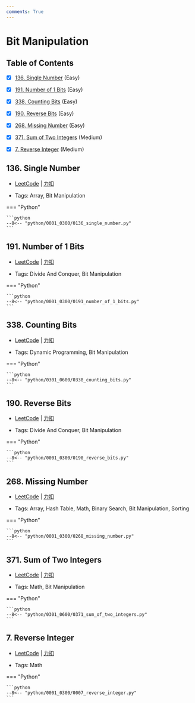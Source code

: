 ```yaml
---
comments: True
---
```


# Bit Manipulation

## Table of Contents

- [x] [136. Single Number](#136-single-number) (Easy)
- [x] [191. Number of 1 Bits](#191-number-of-1-bits) (Easy)
- [x] [338. Counting Bits](#338-counting-bits) (Easy)
- [x] [190. Reverse Bits](#190-reverse-bits) (Easy)
- [x] [268. Missing Number](#268-missing-number) (Easy)
- [x] [371. Sum of Two Integers](#371-sum-of-two-integers) (Medium)
- [x] [7. Reverse Integer](#7-reverse-integer) (Medium)


## 136. Single Number

-    [LeetCode](https://leetcode.com/problems/single-number/) | [力扣](https://leetcode.cn/problems/single-number/)

-   Tags: Array, Bit Manipulation

=== "Python"

    ```python
    --8<-- "python/0001_0300/0136_single_number.py"
    ```



## 191. Number of 1 Bits

-    [LeetCode](https://leetcode.com/problems/number-of-1-bits/) | [力扣](https://leetcode.cn/problems/number-of-1-bits/)

-   Tags: Divide And Conquer, Bit Manipulation

=== "Python"

    ```python
    --8<-- "python/0001_0300/0191_number_of_1_bits.py"
    ```



## 338. Counting Bits

-    [LeetCode](https://leetcode.com/problems/counting-bits/) | [力扣](https://leetcode.cn/problems/counting-bits/)

-   Tags: Dynamic Programming, Bit Manipulation

=== "Python"

    ```python
    --8<-- "python/0301_0600/0338_counting_bits.py"
    ```



## 190. Reverse Bits

-    [LeetCode](https://leetcode.com/problems/reverse-bits/) | [力扣](https://leetcode.cn/problems/reverse-bits/)

-   Tags: Divide And Conquer, Bit Manipulation

=== "Python"

    ```python
    --8<-- "python/0001_0300/0190_reverse_bits.py"
    ```



## 268. Missing Number

-    [LeetCode](https://leetcode.com/problems/missing-number/) | [力扣](https://leetcode.cn/problems/missing-number/)

-   Tags: Array, Hash Table, Math, Binary Search, Bit Manipulation, Sorting

=== "Python"

    ```python
    --8<-- "python/0001_0300/0268_missing_number.py"
    ```



## 371. Sum of Two Integers

-    [LeetCode](https://leetcode.com/problems/sum-of-two-integers/) | [力扣](https://leetcode.cn/problems/sum-of-two-integers/)

-   Tags: Math, Bit Manipulation

=== "Python"

    ```python
    --8<-- "python/0301_0600/0371_sum_of_two_integers.py"
    ```



## 7. Reverse Integer

-    [LeetCode](https://leetcode.com/problems/reverse-integer/) | [力扣](https://leetcode.cn/problems/reverse-integer/)

-   Tags: Math

=== "Python"

    ```python
    --8<-- "python/0001_0300/0007_reverse_integer.py"
    ```
